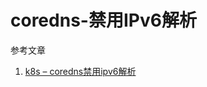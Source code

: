 # coredns-禁用IPv6解析

参考文章

1. [k8s – coredns禁用ipv6解析](https://yuerblog.cc/2019/09/13/k8s-coredns%e7%a6%81%e7%94%a8ipv6%e8%a7%a3%e6%9e%90/)

